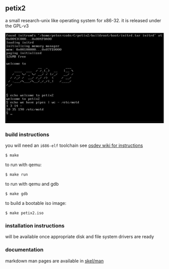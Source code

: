 ## petix2

a small research-unix like operating system for x86-32. it is released
under the GPL-v3

![petix2 in action](demo.png)

### build instructions

you will need an `i686-elf` toolchain see [osdev wiki for
instructions](https://wiki.osdev.org/GCC_Cross-Compiler)

```
$ make
```

to run with qemu:

```
$ make run
```

to run with qemu and gdb

```
$ make gdb
```

to build a bootable iso image:

```
$ make petix2.iso
```

### installation instructions

will be available once appropriate disk and file system drivers are ready

### documentation

markdown man pages are available in [skel/man](skel/man)
